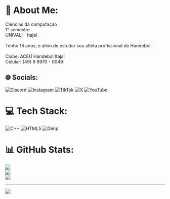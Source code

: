 # 💫 About Me:
Ciências da computação<br>1° semestre<br>UNIVALI - Itajaí<br><br>Tenho 18 anos, e além de estudar sou atleta profissional de Handebol.<br><br>Clube: ACEU Handebol Itajaí<br>Celular: (49) 9 9970 - 0049


## 🌐 Socials:
[![Discord](https://img.shields.io/badge/Discord-%237289DA.svg?logo=discord&logoColor=white)](https://discord.gg/https://discord.gg/3BxcVCcc) [![Instagram](https://img.shields.io/badge/Instagram-%23E4405F.svg?logo=Instagram&logoColor=white)](https://instagram.com/@zanelatohandebol) [![TikTok](https://img.shields.io/badge/TikTok-%23000000.svg?logo=TikTok&logoColor=white)](https://tiktok.com/@@zanelatohandebol) [![X](https://img.shields.io/badge/X-black.svg?logo=X&logoColor=white)](https://x.com/@Zanelato05) [![YouTube](https://img.shields.io/badge/YouTube-%23FF0000.svg?logo=YouTube&logoColor=white)](https://youtube.com/@@ZanelatoHandebol) 

# 💻 Tech Stack:
![C++](https://img.shields.io/badge/c++-%2300599C.svg?style=for-the-badge&logo=c%2B%2B&logoColor=white) ![HTML5](https://img.shields.io/badge/html5-%23E34F26.svg?style=for-the-badge&logo=html5&logoColor=white) ![Gimp](https://img.shields.io/badge/Gimp-657D8B?style=for-the-badge&logo=gimp&logoColor=FFFFFF)
# 📊 GitHub Stats:
![](https://github-readme-stats.vercel.app/api?username=Zanelato05&theme=dark&hide_border=false&include_all_commits=false&count_private=false)<br/>
![](https://github-readme-streak-stats.herokuapp.com/?user=Zanelato05&theme=dark&hide_border=false)<br/>
![](https://github-readme-stats.vercel.app/api/top-langs/?username=Zanelato05&theme=dark&hide_border=false&include_all_commits=false&count_private=false&layout=compact)

---
[![](https://visitcount.itsvg.in/api?id=Zanelato05&icon=0&color=0)](https://visitcount.itsvg.in)

<!-- Proudly created with GPRM ( https://gprm.itsvg.in ) -->
